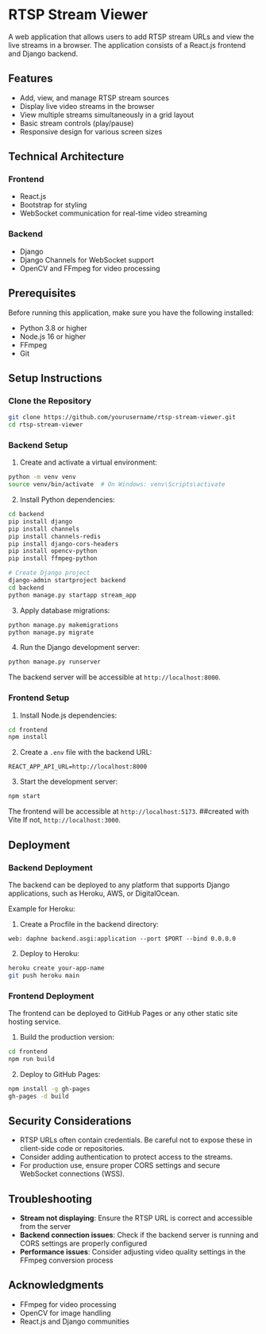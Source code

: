 # RTSP Stream Viewer

A web application that allows users to add RTSP stream URLs and view the live streams in a browser. The application consists of a React.js frontend and Django backend.

## Features

- Add, view, and manage RTSP stream sources
- Display live video streams in the browser
- View multiple streams simultaneously in a grid layout
- Basic stream controls (play/pause)
- Responsive design for various screen sizes

## Technical Architecture

### Frontend
- React.js
- Bootstrap for styling
- WebSocket communication for real-time video streaming

### Backend
- Django
- Django Channels for WebSocket support
- OpenCV and FFmpeg for video processing

## Prerequisites

Before running this application, make sure you have the following installed:

- Python 3.8 or higher
- Node.js 16 or higher
- FFmpeg
- Git

## Setup Instructions

### Clone the Repository

```bash
git clone https://github.com/yourusername/rtsp-stream-viewer.git
cd rtsp-stream-viewer
```

### Backend Setup

1. Create and activate a virtual environment:

```bash
python -m venv venv
source venv/bin/activate  # On Windows: venv\Scripts\activate
```

2. Install Python dependencies:

```bash
cd backend
pip install django
pip install channels
pip install channels-redis
pip install django-cors-headers
pip install opencv-python
pip install ffmpeg-python

# Create Django project
django-admin startproject backend
cd backend
python manage.py startapp stream_app
```

3. Apply database migrations:

```bash
python manage.py makemigrations
python manage.py migrate
```

4. Run the Django development server:

```bash
python manage.py runserver
```

The backend server will be accessible at `http://localhost:8000`.

### Frontend Setup

1. Install Node.js dependencies:

```bash
cd frontend
npm install
```

2. Create a `.env` file with the backend URL:

```
REACT_APP_API_URL=http://localhost:8000
```

3. Start the development server:

```bash
npm start
```

The frontend will be accessible at `http://localhost:5173`. ##created with Vite
If not, `http://localhost:3000`.

## Deployment

### Backend Deployment

The backend can be deployed to any platform that supports Django applications, such as Heroku, AWS, or DigitalOcean.

Example for Heroku:

1. Create a Procfile in the backend directory:
```
web: daphne backend.asgi:application --port $PORT --bind 0.0.0.0
```

2. Deploy to Heroku:
```bash
heroku create your-app-name
git push heroku main
```

### Frontend Deployment

The frontend can be deployed to GitHub Pages or any other static site hosting service.

1. Build the production version:
```bash
cd frontend
npm run build
```

2. Deploy to GitHub Pages:
```bash
npm install -g gh-pages
gh-pages -d build
```

## Security Considerations

- RTSP URLs often contain credentials. Be careful not to expose these in client-side code or repositories.
- Consider adding authentication to protect access to the streams.
- For production use, ensure proper CORS settings and secure WebSocket connections (WSS).

## Troubleshooting

- **Stream not displaying**: Ensure the RTSP URL is correct and accessible from the server
- **Backend connection issues**: Check if the backend server is running and CORS settings are properly configured
- **Performance issues**: Consider adjusting video quality settings in the FFmpeg conversion process

## Acknowledgments

- FFmpeg for video processing
- OpenCV for image handling
- React.js and Django communities